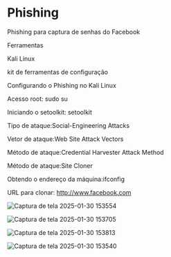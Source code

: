 # Phishing
Phishing para captura de senhas do Facebook

Ferramentas

  Kali Linux
  
  kit de ferramentas de configuração
  
Configurando o Phishing no Kali Linux
  
  Acesso root: sudo su
  
  Iniciando o setoolkit: setoolkit
  
  Tipo de ataque:Social-Engineering Attacks
  
  Vetor de ataque:Web Site Attack Vectors
  
  Método de ataque:Credential Harvester Attack Method
  
  Método de ataque:Site Cloner
  
  Obtendo o endereço da máquina:ifconfig
  
  URL para clonar: http://www.facebook.com

![Captura de tela 2025-01-30 153554](https://github.com/user-attachments/assets/3c7aa52c-d2ec-461d-ad48-1756f7b6dd0e)

![Captura de tela 2025-01-30 153705](https://github.com/user-attachments/assets/58186c18-f037-4d8c-bcd8-110ca3738ff9)

![Captura de tela 2025-01-30 153813](https://github.com/user-attachments/assets/7d56e733-dff3-4a95-a58d-24d0f7e3e822)

![Captura de tela 2025-01-30 153540](https://github.com/user-attachments/assets/d78b6ea1-3f3a-4186-87fa-8cff0617fa4a)


